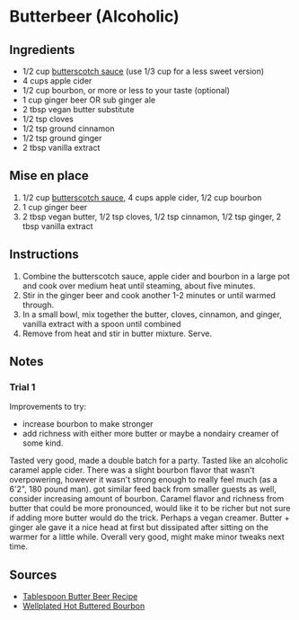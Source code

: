 # Butterbeer (Alcoholic)


## Ingredients
* 1/2 cup [butterscotch sauce](../sweets/butterscotch_sauce.md) (use 1/3 cup for a less sweet version)
* 4 cups apple cider
* 1/2 cup bourbon, or more or less to your taste (optional)
* 1 cup ginger beer OR sub ginger ale
* 2 tbsp vegan butter substitute
* 1/2 tsp cloves
* 1/2 tsp ground cinnamon
* 1/2 tsp ground ginger
* 2 tbsp vanilla extract

## Mise en place
1. 1/2 cup [butterscotch sauce](../sweets/butterscotch_sauce.md), 4 cups apple cider, 1/2 cup bourbon
2. 1 cup ginger beer
3. 2 tbsp vegan butter, 1/2 tsp cloves, 1/2 tsp cinnamon, 1/2 tsp ginger, 2 tbsp vanilla extract

## Instructions
1. Combine the butterscotch sauce, apple cider and bourbon in a large pot and cook over medium heat until steaming, about five minutes.
2. Stir in the ginger beer and cook another 1-2 minutes or until warmed through.
3. In a small bowl, mix together the butter, cloves, cinnamon, and ginger, vanilla extract with a spoon until combined
4. Remove from heat and stir in butter mixture. Serve.


## Notes
### Trial 1
Improvements to try: 
* increase bourbon to make stronger
* add richness with either more butter or maybe a nondairy creamer of some kind.


Tasted very good, made a double batch for a party. Tasted like an alcoholic caramel apple cider. There was a slight bourbon flavor that wasn't overpowering, however it wasn't strong enough to really feel much (as a 6'2", 180 pound man). got similar feed back from smaller guests as well, consider increasing amount of bourbon. Caramel flavor and richness from butter that could be more pronounced, would like it to be richer but not sure if adding more butter would do the trick. Perhaps a vegan creamer. Butter + ginger ale gave it a nice head at first but dissipated after sitting on the warmer for a little while. Overall very good, might make minor tweaks next time.


## Sources
* [Tablespoon Butter Beer Recipe](https://www.tablespoon.com/recipes/bourbon-butterbeer/8ab84ce4-b4fa-4174-9623-fb3ca1bd5721)
* [Wellplated Hot Buttered Bourbon](https://www.wellplated.com/hot-buttered-bourbon/)